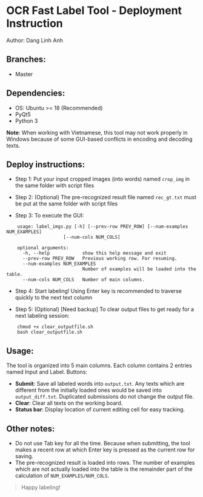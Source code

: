 # OCR Fast Label Tool - Deployment Instruction

Author: Dang Linh Anh

## Branches:

- Master
## Dependencies:

- OS: Ubuntu >= 18 (Recommended)
- PyQt5
- Python 3

<b>Note</b>: When working with Vietnamese, this tool may not work properly in Windows because of some GUI-based conflicts in encoding and decoding texts. 

## Deploy instructions: 

- Step 1: Put your input cropped images (into words) named `crop_img` in the same folder with script files

- Step 2: (Optional) The pre-recognized result file named `rec_gt.txt` must be put at the same folder with script files

- Step 3: To execute the GUI:

```
    usage: label_imgs.py [-h] [--prev-row PREV_ROW] [--num-examples NUM_EXAMPLES]
                     [--num-cols NUM_COLS]

    optional arguments:
      -h, --help            show this help message and exit
      --prev-row PREV_ROW   Previous working row. For resuming.
      --num-examples NUM_EXAMPLES
                            Number of examples will be loaded into the table.
      --num-cols NUM_COLS   Number of main columns.
```    
 

- Step 4: Start labeling! Using Enter key is recommended to traverse quickly to the next text column

- Step 5: (Optional) [Need backup] To clear output files to get ready for a next labeling session:

```
    chmod +x clear_outputfile.sh
    bash clear_outputfile.sh
```    
 

## Usage:

The tool is organized into 5 main columns. Each column contains 2 entries named Input and Label.
Buttons: 
- **Submit**: Save all labeled words into `output.txt`. Any texts which are different from the initially loaded ones would be saved into `output_diff.txt`. Duplicated submissions do not change the output file.
- **Clear**: Clear all texts on the working board.
- **Status bar**: Display location of current editing cell for easy tracking.

## Other notes:
- Do not use Tab key for all the time. Because when submitting, the tool makes a recent row at which Enter key is pressed as the current row for saving.
- The pre-recognized result is loaded into rows. The number of examples which are not actually loaded into the table is the remainder part of the calculation of `NUM_EXAMPLES/NUM_COLS`.


> Happy labeling!
